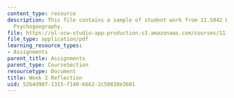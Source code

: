 ```yaml
---
content_type: resource
description: This file contains a sample of student work from 11.S942 Wanderings in
  Psychogeography.
file: https://ol-ocw-studio-app-production.s3.amazonaws.com/courses/11-s942-wanderings-in-psychogeography-exploring-landscapes-of-history-biography-memory-culture-nature-poetry-surreality-fantasy-and-madness-fall-2020/52b4d90f1315f14066622c50810e3601_MIT11_s942f20_shao2.pdf
file_type: application/pdf
learning_resource_types:
- Assignments
parent_title: Assignments
parent_type: CourseSection
resourcetype: Document
title: Week 2 Reflection
uid: 52b4d90f-1315-f140-6662-2c50810e3601
---
```

